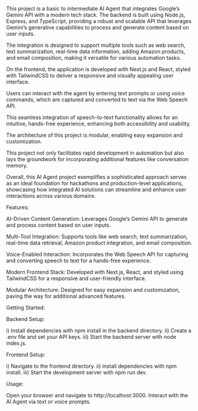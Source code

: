 
This project is a basic to intermediate AI Agent that integrates Google’s Gemini API with a modern tech stack. The backend is built using Node.js, Express, and TypeScript, providing a robust and scalable API that leverages Gemini’s generative capabilities to process and generate content based on user inputs. 

The integration is designed to support multiple tools such as web search, text summarization, real-time data information, adding Amazon products, and email composition, making it versatile for various automation tasks.

On the frontend, the application is developed with Next.js and React, styled with TailwindCSS to deliver a responsive and visually appealing user interface. 

Users can interact with the agent by entering text prompts or using voice commands, which are captured and converted to text via the Web Speech API. 

This seamless integration of speech-to-text functionality allows for an intuitive, hands-free experience, enhancing both accessibility and usability.

The architecture of this project is modular, enabling easy expansion and customization. 

This project not only facilitates rapid development in automation but also lays the groundwork for incorporating additional features like conversation memory.

Overall, this AI Agent project exemplifies a sophisticated approach serves as an ideal foundation for hackathons and production-level applications, showcasing how integrated AI solutions can streamline and enhance user interactions across various domains.

Features:

AI-Driven Content Generation: Leverages Google’s Gemini API to generate and process content based on user inputs.

Multi-Tool Integration: Supports tools like web search, text summarization, real-time data retrieval, Amazon product integration, and email composition.

Voice-Enabled Interaction: Incorporates the Web Speech API for capturing and converting speech to text for a hands-free experience.

Modern Frontend Stack: Developed with Next.js, React, and styled using TailwindCSS for a responsive and user-friendly interface.

Modular Architecture: Designed for easy expansion and customization, paving the way for additional advanced features.

Getting Started:

Backend Setup:

i) Install dependencies with npm install in the backend directory.
ii) Create a .env file and set your API keys.
iii) Start the backend server with node index.js.

Frontend Setup:

i) Navigate to the frontend directory.
ii) install dependencies with npm install.
iii) Start the development server with npm run dev.

Usage:

Open your browser and navigate to http://localhost:3000.
Interact with the AI Agent via text or voice prompts.
